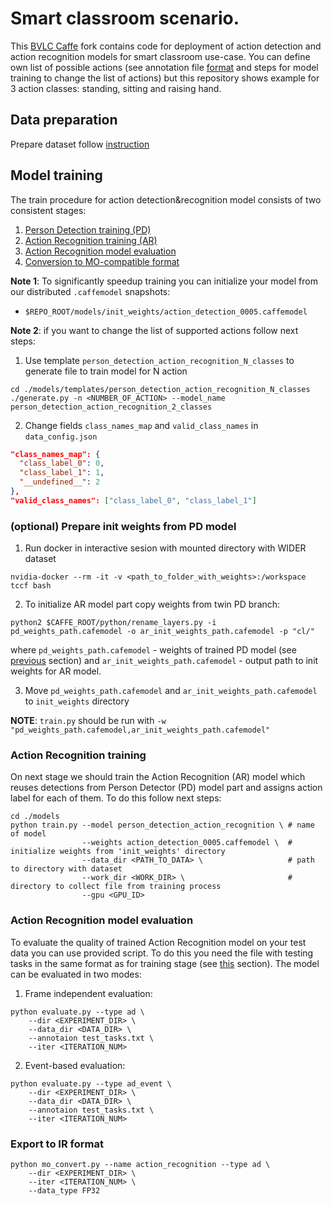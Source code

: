 # Smart classroom scenario.
This [BVLC Caffe](https://github.com/BVLC/caffe) fork contains code for deployment of action detection and action recognition models for smart classroom use-case. You can define own list of possible actions (see annotation file [format]() and steps for model training to change the list of actions) but this repository shows example for 3 action classes: standing, sitting and raising hand.


## Data preparation
Prepare dataset follow [instruction](./README_DATA.md)


## Model training
The train procedure for action detection&recognition model consists of two consistent stages:
 1. [Person Detection training (PD)](./README_PD.md)
 2. [Action Recognition training (AR)](#action-recognition-training)
 3. [Action Recognition model evaluation](#action-recognition-model-evaluation)
 4. [Conversion to MO-compatible format](#conversion-to-mo-compatible-format)


**Note 1**: To significantly speedup training you can initialize your model from our distributed `.caffemodel` snapshots:
 * `$REPO_ROOT/models/init_weights/action_detection_0005.caffemodel`

**Note 2**: if you want to change the list of supported actions follow next steps:

1. Use template `person_detection_action_recognition_N_classes` to generate file to train model for N action
```Shell
cd ./models/templates/person_detection_action_recognition_N_classes
./generate.py -n <NUMBER_OF_ACTION> --model_name person_detection_action_recognition_2_classes
```

2. Change fields `class_names_map` and `valid_class_names` in `data_config.json`
```json
"class_names_map": {
  "class_label_0": 0,
  "class_label_1": 1,
  "__undefined__": 2
},
"valid_class_names": ["class_label_0", "class_label_1"]
```


### (optional) Prepare init weights from PD model
1. Run docker in interactive sesion with mounted directory with WIDER dataset
```Shell
nvidia-docker --rm -it -v <path_to_folder_with_weights>:/workspace tccf bash
```

2. To initialize AR model part copy weights from twin PD branch:
```Shell
python2 $CAFFE_ROOT/python/rename_layers.py -i pd_weights_path.cafemodel -o ar_init_weights_path.cafemodel -p "cl/"
```
where `pd_weights_path.cafemodel` - weights of trained PD model (see [previous](#person-detection-training) section) and `ar_init_weights_path.cafemodel` - output path to init weights for AR model.


3. Move `pd_weights_path.cafemodel` and `ar_init_weights_path.cafemodel` to `init_weights` directory

**NOTE**: `train.py` should be run with `-w "pd_weights_path.cafemodel,ar_init_weights_path.cafemodel"`


### Action Recognition training
On next stage we should train the Action Recognition (AR) model which reuses detections from Person Detector (PD) model part and assigns action label for each of them. To do this follow next steps:

```Shell
cd ./models
python train.py --model person_detection_action_recognition \ # name of model
                --weights action_detection_0005.caffemodel \  # initialize weights from 'init_weights' directory
                --data_dir <PATH_TO_DATA> \                   # path to directory with dataset
                --work_dir <WORK_DIR> \                       # directory to collect file from training process
                --gpu <GPU_ID>
```


### Action Recognition model evaluation
To evaluate the quality of trained Action Recognition model on your test data you can use provided script. To do this you need the file with testing tasks in the same format as for training stage (see [this](#train-tasks-file-format) section). The model can be evaluated in two modes:

1. Frame independent evaluation:
```Shell
python evaluate.py --type ad \
    --dir <EXPERIMENT_DIR> \
    --data_dir <DATA_DIR> \
    --annotaion test_tasks.txt \
    --iter <ITERATION_NUM>
```

2. Event-based evaluation:
```Shell
python evaluate.py --type ad_event \
    --dir <EXPERIMENT_DIR> \
    --data_dir <DATA_DIR> \
    --annotaion test_tasks.txt \
    --iter <ITERATION_NUM>
```

### Export to IR format

```Shell
python mo_convert.py --name action_recognition --type ad \
    --dir <EXPERIMENT_DIR> \
    --iter <ITERATION_NUM> \
    --data_type FP32
```
